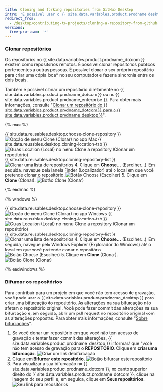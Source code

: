 ```yaml
---
title: Cloning and forking repositories from GitHub Desktop
intro: 'É possível usar o {{ site.data.variables.product.prodname_desktop }} para clonar e bifurcar os repositórios do {{ site.data.variables.product.prodname_dotcom }}.'
redirect_from:
  - /desktop/contributing-to-projects/cloning-a-repository-from-github-desktop
versions:
  free-pro-team: '*'
---
```


### Clonar repositórios
Os repositórios no {{ site.data.variables.product.prodname_dotcom }} existem como repositórios remotos.  É possível clonar repositórios públicos pertencentes a outras pessoas. É possível clonar o seu próprio repositório para criar uma cópia loca* no seu computador e fazer a sincronia entre os dois locais.

Também é possível clonar um repositório diretamente no {{ site.data.variables.product.prodname_dotcom }} ou no {{ site.data.variables.product.prodname_enterprise }}. Para obter mais informações, consulte "[Clonar um repositório do {{ site.data.variables.product.prodname_dotcom }} para o {{ site.data.variables.product.prodname_desktop }}](/desktop/guides/contributing-to-projects/cloning-a-repository-from-github-to-github-desktop/)".

{% mac %}

{{ site.data.reusables.desktop.choose-clone-repository }}
  ![Opção de menu Clone (Clonar) no app Mac](/assets/images/help/desktop/clone-file-menu-mac.png)
{{ site.data.reusables.desktop.cloning-location-tab }}
  ![Guias Location (Local) no menu Clone a repository (Clonar um repositório)](/assets/images/help/desktop/choose-repository-location-mac.png)
{{ site.data.reusables.desktop.cloning-repository-list }}
  ![Clonar uma lista de repositórios](/assets/images/help/desktop/clone-a-repository-list-mac.png)
4. Clique em **Choose...** (Escolher...). Em seguida, navegue pela janela Finder (Localizador) até o local em que você pretende clonar o repositório. ![Botão Choose (Escolher)](/assets/images/help/desktop/clone-choose-button-mac.png)
5. Clique em **Clone** (Clonar). ![Botão Clone (Clonar)](/assets/images/help/desktop/clone-button-mac.png)

{% endmac %}

{% windows %}

{{ site.data.reusables.desktop.choose-clone-repository }}
  ![Opção de menu Clone (Clonar) no app Windows](/assets/images/help/desktop/clone-file-menu-windows.png)
{{ site.data.reusables.desktop.cloning-location-tab }}
  ![Guias Location (Local) no menu Clone a repository (Clonar um repositório)](/assets/images/help/desktop/choose-repository-location-win.png)
{{ site.data.reusables.desktop.cloning-repository-list }}
  ![Clonar uma lista de repositórios](/assets/images/help/desktop/clone-a-repository-list-win.png)
4. Clique em **Choose...** (Escolher...). Em seguida, navegue pelo Windows Explorer (Explorador do Windows) até o local em que você pretende clonar o repositório. ![Botão Choose (Escolher)](/assets/images/help/desktop/clone-choose-button-win.png)
5. Clique em **Clone** (Clonar). ![Botão Clone (Clonar)](/assets/images/help/desktop/clone-button-win.png)

{% endwindows %}

### Bifurcar os repositórios
Para contribuir para um projeto em que você não tem acesso de gravação, você pode usar o {{ site.data.variables.product.prodname_desktop }} para criar uma bifurcação do repositório. As alterações na sua bifurcação não afetam o repositório original. Você pode fazer commit das alterações na sua bifurcação e, em seguida, abrir um pull request no repositório original com as alterações propostas. Para obter mais informações, consulte "[Sobre bifurcações](/github/collaborating-with-issues-and-pull-requests/about-forks)".

1. Se você clonar um repositório em que você não tem acesso de gravação e tentar fazer commit das alterações, {{ site.data.variables.product.prodname_desktop }} informará que "você não tem acesso de gravação para o **REPOSITÓRIO**. Clique em **criar uma bifurcação**. ![Criar um link debifurcação](/assets/images/help/desktop/create-a-fork.png)
3. Clique em **Bifurcar este repositório**. ![Botão bifurcar este repositório](/assets/images/help/desktop/fork-this-repo-button.png)
4. Para visualizar a sua bifurcação no {{ site.data.variables.product.prodname_dotcom }}, no canto superior direito do {{ site.data.variables.product.prodname_dotcom }}, clique na imagem do seu perfil e, em seguida, clique em **Seus repositórios**. ![Seu link para repositórios](/assets/images/help/profile/your-repositories.png)
